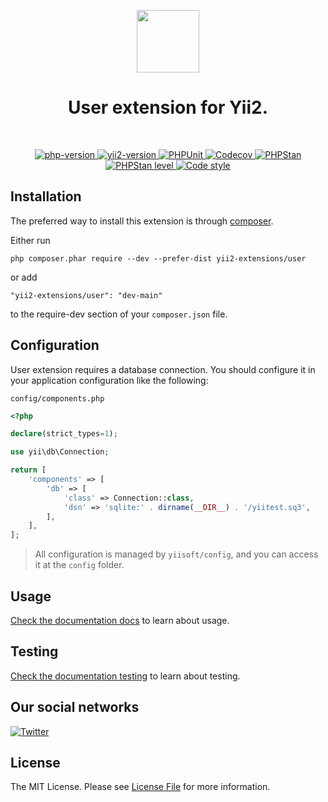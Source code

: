 <p align="center">
    <a href="https://github.com/yii2-extensions/user" target="_blank">
        <img src="https://www.yiiframework.com/image/yii_logo_light.svg" height="100px;">
    </a>
    <h1 align="center">User extension for Yii2.</h1>
    <br>
</p>

<p align="center">
    <a href="https://www.php.net/releases/8.1/en.php" target="_blank">
        <img src="https://img.shields.io/badge/PHP-%3E%3D8.1-787CB5" alt="php-version">
    </a>
    <a href="https://github.com/yiisoft/yii2/tree/2.2" target="_blank">
        <img src="https://img.shields.io/badge/Yii2%20version-2.2-blue" alt="yii2-version">
    </a>
    <a href="https://github.com/yii2-extensions/user/actions/workflows/build.yml" target="_blank">
        <img src="https://github.com/yii2-extensions/user/actions/workflows/build.yml/badge.svg" alt="PHPUnit">
    </a>
    <a href="https://codecov.io/gh/yii2-extensions/user" target="_blank">
        <img src="https://codecov.io/gh/yii2-extensions/user/branch/main/graph/badge.svg?token=MF0XUGVLYC" alt="Codecov">
    </a>
    <a href="https://github.com/yii2-extensions/user/actions/workflows/static.yml" target="_blank">
        <img src="https://github.com/yii2-extensions/gii/actions/workflows/static.yml/badge.svg" alt="PHPStan">
    </a>
    <a href="https://github.com/yii2-extensions/user/actions/workflows/static.yml" target="_blank">
        <img src="https://img.shields.io/badge/PHPStan%20level-5-blue" alt="PHPStan level">
    </a>
    <a href="https://github.styleci.io/repos/704445204?branch=main" target="_blank">
        <img src="https://github.styleci.io/repos/704445204/shield?branch=main" alt="Code style">
    </a>        
</p>

## Installation

The preferred way to install this extension is through [composer](https://getcomposer.org/download/).

Either run

```
php composer.phar require --dev --prefer-dist yii2-extensions/user
```

or add

```
"yii2-extensions/user": "dev-main"
```

to the require-dev section of your `composer.json` file.

## Configuration

User extension requires a database connection. You should configure it in your application configuration like the following:

`config/components.php`

```php
<?php

declare(strict_types=1);

use yii\db\Connection;

return [
    'components' => [
        'db' => [
            'class' => Connection::class,
            'dsn' => 'sqlite:' . dirname(__DIR__) . '/yiitest.sq3',
        ],
    ],
];
```

> All configuration is managed by `yiisoft/config`, and you can access it at the `config` folder.

## Usage

[Check the documentation docs](/docs/README.md) to learn about usage.

## Testing

[Check the documentation testing](/docs/testing.md) to learn about testing.

## Our social networks

[![Twitter](https://img.shields.io/badge/twitter-follow-1DA1F2?logo=twitter&logoColor=1DA1F2&labelColor=555555?style=flat)](https://twitter.com/Terabytesoftw)

## License

The MIT License. Please see [License File](LICENSE.md) for more information.
